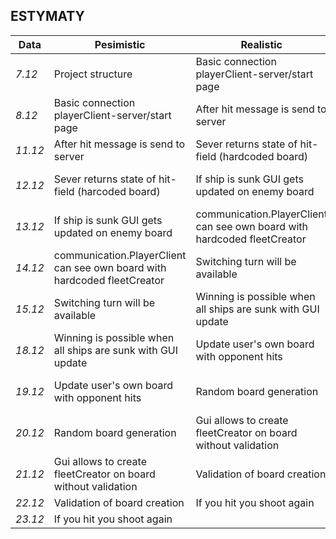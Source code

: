 ## ESTYMATY

Data | Pesimistic | Realistic | Optimistic
--- | --- | --- | ---
*7.12* | Project structure| Basic connection playerClient-server/start page   | After hit message is send to server
*8.12* | Basic connection playerClient-server/start page  | After hit message is send to server | communication.Server returns state of hit-field (hardcoded board)
*11.12* | After hit message is send to server| Sever returns state of hit-field (hardcoded board) | If ship is sunk GUI gets updated
*12.12* | Sever returns state of hit-field (harcoded board) | If ship is sunk GUI gets updated on enemy board | communication.PlayerClient can see own board with hardcoded fleetCreator
*13.12* | If ship is sunk GUI gets updated on enemy board | communication.PlayerClient can see own board with hardcoded fleetCreator | Switching turn will be available
*14.12* | communication.PlayerClient can see own board with hardcoded fleetCreator | Switching turn will be available | Winning is possible when all ships are sunk with GUI update
*15.12* | Switching turn will be available | Winning is possible when all ships are sunk with GUI update | Update user's own board with opponent hits
*18.12* | Winning is possible when all ships are sunk with GUI update | Update user's own board with opponent hits | Random board generation
*19.12* | Update user's own board with opponent hits | Random board generation | Gui allows to create fleetCreator on board without validation
*20.12* | Random board generation | Gui allows to create fleetCreator on board without validation | Validation of board creation
*21.12* | Gui allows to create fleetCreator on board without validation | Validation of board creation | If you hit you shoot again
*22.12* | Validation of board creation | If you hit you shoot again |
*23.12* | If you hit you shoot again |





